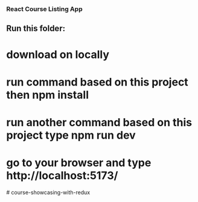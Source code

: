 
### React Course Listing App

## Run this folder: 
# download on locally
# run command based on this project then npm install
# run another command based on this project type npm run dev
# go to your browser and type http://localhost:5173/
#   c o u r s e - s h o w c a s i n g - w i t h - r e d u x  
 
